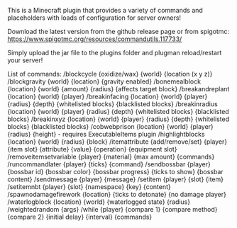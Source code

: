 This is a Minecraft plugin that provides a variety of commands and placeholders with loads of configuration for server owners!

Download the latest version from the github release page or from spigotmc: https://www.spigotmc.org/resources/commandutils.117733/

Simply upload the jar file to the plugins folder and plugman reload/restart your server!

List of commands:
/blockcycle {oxidize/wax} {world} {location (x y z)} 
/blockgravity {world} {location} {gravity enabled} 
/bonemealblock {location} {world} {amount} {radius} {affects target block} 
/breakandreplant {location} {world} {player} 
/breakinfacing {location} {world} {player} {radius} {depth} {whitelisted blocks} {blacklisted blocks} 
/breakinradius {location} {world} {player} {radius} {depth} {whitelisted blocks} {blacklisted blocks} 
/breakinxyz {location} {world} {player} {radius} {depth} {whitelisted blocks} {blacklisted blocks} 
/cobwebprison {location} {world} {player} {radius} {height} - requires ExecutableItems plugin 
/highlightblocks {location} {world} {radius} {block} 
/itemattribute {add/remove/set} {player} {item slot} {attribute} {value} {operation} {equipment slot} 
/removeitemsetvariable {player} {material} {max amount} {commands} 
/runcommandlater {player} {ticks} {command} 
/sendbossbar {player} {bossbar id} {bossbar color} {bossbar progress} {ticks to show} {bossbar content} 
/sendmessage {player} {message} 
/setitem {player} {slot} {item} 
/setitemnbt {player} {slot} {namespace} {key} {content} 
/spawnodamagefirework {location} {ticks to detonate} {no damage player} 
/waterlogblock {location} {world} {waterlogged state} {radius} 
/weightedrandom {args} 
/while {player} {compare 1} {compare method} {compare 2} {initial delay} {interval} {commands} 
